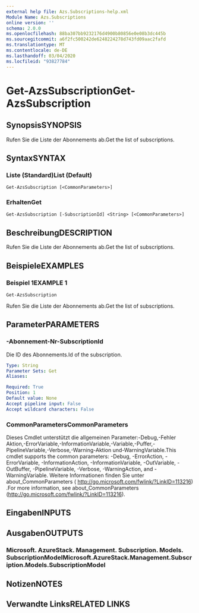 ```yaml
---
external help file: Azs.Subscriptions-help.xml
Module Name: Azs.Subscriptions
online version: ''
schema: 2.0.0
ms.openlocfilehash: 88ba307bb9232176d4900b80856e0e08b3dc445b
ms.sourcegitcommit: a6f2fc500242de6248224278d743fd09aac2fafd
ms.translationtype: MT
ms.contentlocale: de-DE
ms.lasthandoff: 03/04/2020
ms.locfileid: "93827784"
---
```

# <span data-ttu-id="b3bd5-101">Get-AzsSubscription</span><span class="sxs-lookup"><span data-stu-id="b3bd5-101">Get-AzsSubscription</span></span>

## <span data-ttu-id="b3bd5-102">Synopsis</span><span class="sxs-lookup"><span data-stu-id="b3bd5-102">SYNOPSIS</span></span>
<span data-ttu-id="b3bd5-103">Rufen Sie die Liste der Abonnements ab.</span><span class="sxs-lookup"><span data-stu-id="b3bd5-103">Get the list of subscriptions.</span></span>

## <span data-ttu-id="b3bd5-104">Syntax</span><span class="sxs-lookup"><span data-stu-id="b3bd5-104">SYNTAX</span></span>

### <span data-ttu-id="b3bd5-105">Liste (Standard)</span><span class="sxs-lookup"><span data-stu-id="b3bd5-105">List (Default)</span></span>
```
Get-AzsSubscription [<CommonParameters>]
```

### <span data-ttu-id="b3bd5-106">Erhalten</span><span class="sxs-lookup"><span data-stu-id="b3bd5-106">Get</span></span>
```
Get-AzsSubscription [-SubscriptionId] <String> [<CommonParameters>]
```

## <span data-ttu-id="b3bd5-107">Beschreibung</span><span class="sxs-lookup"><span data-stu-id="b3bd5-107">DESCRIPTION</span></span>
<span data-ttu-id="b3bd5-108">Rufen Sie die Liste der Abonnements ab.</span><span class="sxs-lookup"><span data-stu-id="b3bd5-108">Get the list of subscriptions.</span></span>

## <span data-ttu-id="b3bd5-109">Beispiele</span><span class="sxs-lookup"><span data-stu-id="b3bd5-109">EXAMPLES</span></span>

### <span data-ttu-id="b3bd5-110">Beispiel 1</span><span class="sxs-lookup"><span data-stu-id="b3bd5-110">EXAMPLE 1</span></span>
```
Get-AzsSubscription
```

<span data-ttu-id="b3bd5-111">Rufen Sie die Liste der Abonnements ab.</span><span class="sxs-lookup"><span data-stu-id="b3bd5-111">Get the list of subscriptions.</span></span>

## <span data-ttu-id="b3bd5-112">Parameter</span><span class="sxs-lookup"><span data-stu-id="b3bd5-112">PARAMETERS</span></span>

### <span data-ttu-id="b3bd5-113">-Abonnement-Nr</span><span class="sxs-lookup"><span data-stu-id="b3bd5-113">-SubscriptionId</span></span>
<span data-ttu-id="b3bd5-114">Die ID des Abonnements.</span><span class="sxs-lookup"><span data-stu-id="b3bd5-114">Id of the subscription.</span></span>

```yaml
Type: String
Parameter Sets: Get
Aliases:

Required: True
Position: 1
Default value: None
Accept pipeline input: False
Accept wildcard characters: False
```

### <span data-ttu-id="b3bd5-115">CommonParameters</span><span class="sxs-lookup"><span data-stu-id="b3bd5-115">CommonParameters</span></span>
<span data-ttu-id="b3bd5-116">Dieses Cmdlet unterstützt die allgemeinen Parameter:-Debug,-Fehler Aktion,-ErrorVariable,-InformationVariable,-Variable,-Puffer,-PipelineVariable,-Verbose,-Warning-Aktion und-WarningVariable.</span><span class="sxs-lookup"><span data-stu-id="b3bd5-116">This cmdlet supports the common parameters: -Debug, -ErrorAction, -ErrorVariable, -InformationAction, -InformationVariable, -OutVariable, -OutBuffer, -PipelineVariable, -Verbose, -WarningAction, and -WarningVariable.</span></span> <span data-ttu-id="b3bd5-117">Weitere Informationen finden Sie unter about_CommonParameters ( http://go.microsoft.com/fwlink/?LinkID=113216) .</span><span class="sxs-lookup"><span data-stu-id="b3bd5-117">For more information, see about_CommonParameters (http://go.microsoft.com/fwlink/?LinkID=113216).</span></span>

## <span data-ttu-id="b3bd5-118">Eingaben</span><span class="sxs-lookup"><span data-stu-id="b3bd5-118">INPUTS</span></span>

## <span data-ttu-id="b3bd5-119">Ausgaben</span><span class="sxs-lookup"><span data-stu-id="b3bd5-119">OUTPUTS</span></span>

### <span data-ttu-id="b3bd5-120">Microsoft. AzureStack. Management. Subscription. Models. SubscriptionModel</span><span class="sxs-lookup"><span data-stu-id="b3bd5-120">Microsoft.AzureStack.Management.Subscription.Models.SubscriptionModel</span></span>

## <span data-ttu-id="b3bd5-121">Notizen</span><span class="sxs-lookup"><span data-stu-id="b3bd5-121">NOTES</span></span>

## <span data-ttu-id="b3bd5-122">Verwandte Links</span><span class="sxs-lookup"><span data-stu-id="b3bd5-122">RELATED LINKS</span></span>
